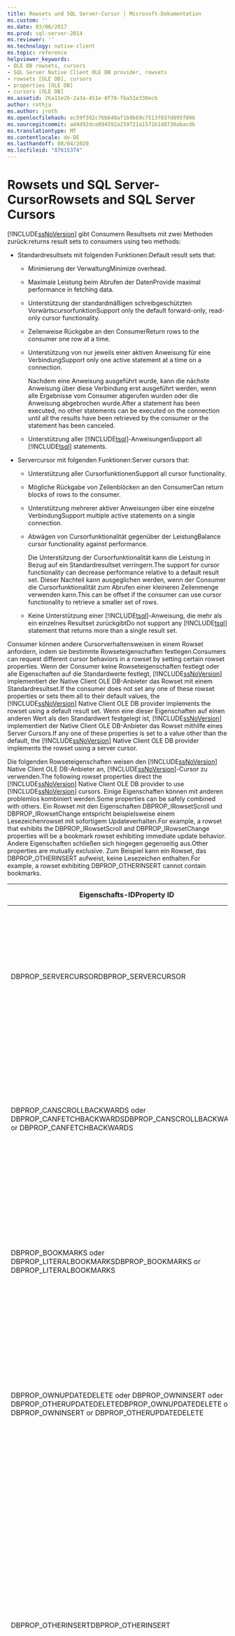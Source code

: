 ```yaml
---
title: Rowsets und SQL Server-Cursor | Microsoft-Dokumentation
ms.custom: ''
ms.date: 03/06/2017
ms.prod: sql-server-2014
ms.reviewer: ''
ms.technology: native-client
ms.topic: reference
helpviewer_keywords:
- OLE DB rowsets, cursors
- SQL Server Native Client OLE DB provider, rowsets
- rowsets [OLE DB], cursors
- properties [OLE DB]
- cursors [OLE DB]
ms.assetid: 26a11e26-2a3a-451e-8f78-fba51e330ecb
author: rothja
ms.author: jroth
ms.openlocfilehash: ec59f392c7bb648af1b9b69c7513f037d895f096
ms.sourcegitcommit: ad4d92dce894592a259721a1571b1d8736abacdb
ms.translationtype: MT
ms.contentlocale: de-DE
ms.lasthandoff: 08/04/2020
ms.locfileid: "87615374"
---
```

# <a name="rowsets-and-sql-server-cursors"></a><span data-ttu-id="14b1a-102">Rowsets und SQL Server-Cursor</span><span class="sxs-lookup"><span data-stu-id="14b1a-102">Rowsets and SQL Server Cursors</span></span>
  [!INCLUDE[ssNoVersion](../../includes/ssnoversion-md.md)] <span data-ttu-id="14b1a-103">gibt Consumern Resultsets mit zwei Methoden zurück:</span><span class="sxs-lookup"><span data-stu-id="14b1a-103">returns result sets to consumers using two methods:</span></span>  
  
-   <span data-ttu-id="14b1a-104">Standardresultsets mit folgenden Funktionen:</span><span class="sxs-lookup"><span data-stu-id="14b1a-104">Default result sets that:</span></span>  
  
    -   <span data-ttu-id="14b1a-105">Minimierung der Verwaltung</span><span class="sxs-lookup"><span data-stu-id="14b1a-105">Minimize overhead.</span></span>  
  
    -   <span data-ttu-id="14b1a-106">Maximale Leistung beim Abrufen der Daten</span><span class="sxs-lookup"><span data-stu-id="14b1a-106">Provide maximal performance in fetching data.</span></span>  
  
    -   <span data-ttu-id="14b1a-107">Unterstützung der standardmäßigen schreibgeschützten Vorwärtscursorfunktion</span><span class="sxs-lookup"><span data-stu-id="14b1a-107">Support only the default forward-only, read-only cursor functionality.</span></span>  
  
    -   <span data-ttu-id="14b1a-108">Zeilenweise Rückgabe an den Consumer</span><span class="sxs-lookup"><span data-stu-id="14b1a-108">Return rows to the consumer one row at a time.</span></span>  
  
    -   <span data-ttu-id="14b1a-109">Unterstützung von nur jeweils einer aktiven Anweisung für eine Verbindung</span><span class="sxs-lookup"><span data-stu-id="14b1a-109">Support only one active statement at a time on a connection.</span></span>  
  
         <span data-ttu-id="14b1a-110">Nachdem eine Anweisung ausgeführt wurde, kann die nächste Anweisung über diese Verbindung erst ausgeführt werden, wenn alle Ergebnisse vom Consumer abgerufen wurden oder die Anweisung abgebrochen wurde.</span><span class="sxs-lookup"><span data-stu-id="14b1a-110">After a statement has been executed, no other statements can be executed on the connection until all the results have been retrieved by the consumer or the statement has been canceled.</span></span>  
  
    -   <span data-ttu-id="14b1a-111">Unterstützung aller [!INCLUDE[tsql](../../includes/tsql-md.md)]-Anweisungen</span><span class="sxs-lookup"><span data-stu-id="14b1a-111">Support all [!INCLUDE[tsql](../../includes/tsql-md.md)] statements.</span></span>  
  
-   <span data-ttu-id="14b1a-112">Servercursor mit folgenden Funktionen:</span><span class="sxs-lookup"><span data-stu-id="14b1a-112">Server cursors that:</span></span>  
  
    -   <span data-ttu-id="14b1a-113">Unterstützung aller Cursorfunktionen</span><span class="sxs-lookup"><span data-stu-id="14b1a-113">Support all cursor functionality.</span></span>  
  
    -   <span data-ttu-id="14b1a-114">Mögliche Rückgabe von Zeilenblöcken an den Consumer</span><span class="sxs-lookup"><span data-stu-id="14b1a-114">Can return blocks of rows to the consumer.</span></span>  
  
    -   <span data-ttu-id="14b1a-115">Unterstützung mehrerer aktiver Anweisungen über eine einzelne Verbindung</span><span class="sxs-lookup"><span data-stu-id="14b1a-115">Support multiple active statements on a single connection.</span></span>  
  
    -   <span data-ttu-id="14b1a-116">Abwägen von Cursorfunktionalität gegenüber der Leistung</span><span class="sxs-lookup"><span data-stu-id="14b1a-116">Balance cursor functionality against performance.</span></span>  
  
         <span data-ttu-id="14b1a-117">Die Unterstützung der Cursorfunktionalität kann die Leistung in Bezug auf ein Standardresultset verringern.</span><span class="sxs-lookup"><span data-stu-id="14b1a-117">The support for cursor functionality can decrease performance relative to a default result set.</span></span> <span data-ttu-id="14b1a-118">Dieser Nachteil kann ausgeglichen werden, wenn der Consumer die Cursorfunktionalität zum Abrufen einer kleineren Zeilenmenge verwenden kann.</span><span class="sxs-lookup"><span data-stu-id="14b1a-118">This can be offset if the consumer can use cursor functionality to retrieve a smaller set of rows.</span></span>  
  
    -   <span data-ttu-id="14b1a-119">Keine Unterstützung einer [!INCLUDE[tsql](../../includes/tsql-md.md)]-Anweisung, die mehr als ein einzelnes Resultset zurückgibt</span><span class="sxs-lookup"><span data-stu-id="14b1a-119">Do not support any [!INCLUDE[tsql](../../includes/tsql-md.md)] statement that returns more than a single result set.</span></span>  
  
 <span data-ttu-id="14b1a-120">Consumer können andere Cursorverhaltensweisen in einem Rowset anfordern, indem sie bestimmte Rowseteigenschaften festlegen.</span><span class="sxs-lookup"><span data-stu-id="14b1a-120">Consumers can request different cursor behaviors in a rowset by setting certain rowset properties.</span></span> <span data-ttu-id="14b1a-121">Wenn der Consumer keine Rowseteigenschaften festlegt oder alle Eigenschaften auf die Standardwerte festlegt, [!INCLUDE[ssNoVersion](../../includes/ssnoversion-md.md)] implementiert der Native Client OLE DB-Anbieter das Rowset mit einem Standardresultset.</span><span class="sxs-lookup"><span data-stu-id="14b1a-121">If the consumer does not set any one of these rowset properties or sets them all to their default values, the [!INCLUDE[ssNoVersion](../../includes/ssnoversion-md.md)] Native Client OLE DB provider implements the rowset using a default result set.</span></span> <span data-ttu-id="14b1a-122">Wenn eine dieser Eigenschaften auf einen anderen Wert als den Standardwert festgelegt ist, [!INCLUDE[ssNoVersion](../../includes/ssnoversion-md.md)] implementiert der Native Client OLE DB-Anbieter das Rowset mithilfe eines Server Cursors.</span><span class="sxs-lookup"><span data-stu-id="14b1a-122">If any one of these properties is set to a value other than the default, the [!INCLUDE[ssNoVersion](../../includes/ssnoversion-md.md)] Native Client OLE DB provider implements the rowset using a server cursor.</span></span>  
  
 <span data-ttu-id="14b1a-123">Die folgenden Rowseteigenschaften weisen den [!INCLUDE[ssNoVersion](../../includes/ssnoversion-md.md)] Native Client OLE DB-Anbieter an, [!INCLUDE[ssNoVersion](../../includes/ssnoversion-md.md)]-Cursor zu verwenden.</span><span class="sxs-lookup"><span data-stu-id="14b1a-123">The following rowset properties direct the [!INCLUDE[ssNoVersion](../../includes/ssnoversion-md.md)] Native Client OLE DB provider to use [!INCLUDE[ssNoVersion](../../includes/ssnoversion-md.md)] cursors.</span></span> <span data-ttu-id="14b1a-124">Einige Eigenschaften können mit anderen problemlos kombiniert werden.</span><span class="sxs-lookup"><span data-stu-id="14b1a-124">Some properties can be safely combined with others.</span></span> <span data-ttu-id="14b1a-125">Ein Rowset mit den Eigenschaften DBPROP_IRowsetScroll und DBPROP_IRowsetChange entspricht beispielsweise einem Lesezeichenrowset mit sofortigem Updateverhalten.</span><span class="sxs-lookup"><span data-stu-id="14b1a-125">For example, a rowset that exhibits the DBPROP_IRowsetScroll and DBPROP_IRowsetChange properties will be a bookmark rowset exhibiting immediate update behavior.</span></span> <span data-ttu-id="14b1a-126">Andere Eigenschaften schließen sich hingegen gegenseitig aus.</span><span class="sxs-lookup"><span data-stu-id="14b1a-126">Other properties are mutually exclusive.</span></span> <span data-ttu-id="14b1a-127">Zum Beispiel kann ein Rowset, das DBPROP_OTHERINSERT aufweist, keine Lesezeichen enthalten.</span><span class="sxs-lookup"><span data-stu-id="14b1a-127">For example, a rowset exhibiting DBPROP_OTHERINSERT cannot contain bookmarks.</span></span>  
  
|<span data-ttu-id="14b1a-128">Eigenschafts-ID</span><span class="sxs-lookup"><span data-stu-id="14b1a-128">Property ID</span></span>|<span data-ttu-id="14b1a-129">Wert</span><span class="sxs-lookup"><span data-stu-id="14b1a-129">Value</span></span>|<span data-ttu-id="14b1a-130">Rowsetverhalten</span><span class="sxs-lookup"><span data-stu-id="14b1a-130">Rowset behavior</span></span>|  
|-----------------|-----------|---------------------|  
|<span data-ttu-id="14b1a-131">DBPROP_SERVERCURSOR</span><span class="sxs-lookup"><span data-stu-id="14b1a-131">DBPROP_SERVERCURSOR</span></span>|<span data-ttu-id="14b1a-132">VARIANT_TRUE</span><span class="sxs-lookup"><span data-stu-id="14b1a-132">VARIANT_TRUE</span></span>|<span data-ttu-id="14b1a-133">[!INCLUDE[ssNoVersion](../../includes/ssnoversion-md.md)]-Daten können nicht über das Rowset aktualisiert werden.</span><span class="sxs-lookup"><span data-stu-id="14b1a-133">Cannot update [!INCLUDE[ssNoVersion](../../includes/ssnoversion-md.md)] data through the rowset.</span></span> <span data-ttu-id="14b1a-134">Das Rowset ist sequenziell und unterstützt nur den Bildlauf vorwärts und das Abrufen.</span><span class="sxs-lookup"><span data-stu-id="14b1a-134">The rowset is sequential, supporting forward scrolling and fetching only.</span></span> <span data-ttu-id="14b1a-135">Die relative Zeilenpositionierung wird unterstützt.</span><span class="sxs-lookup"><span data-stu-id="14b1a-135">Relative row positioning is supported.</span></span> <span data-ttu-id="14b1a-136">Befehlstext kann eine ORDER BY-Klausel enthalten.</span><span class="sxs-lookup"><span data-stu-id="14b1a-136">Command text can contain an ORDER BY clause.</span></span>|  
|<span data-ttu-id="14b1a-137">DBPROP_CANSCROLLBACKWARDS oder DBPROP_CANFETCHBACKWARDS</span><span class="sxs-lookup"><span data-stu-id="14b1a-137">DBPROP_CANSCROLLBACKWARDS or DBPROP_CANFETCHBACKWARDS</span></span>|<span data-ttu-id="14b1a-138">VARIANT_TRUE</span><span class="sxs-lookup"><span data-stu-id="14b1a-138">VARIANT_TRUE</span></span>|<span data-ttu-id="14b1a-139">[!INCLUDE[ssNoVersion](../../includes/ssnoversion-md.md)]-Daten können nicht über das Rowset aktualisiert werden.</span><span class="sxs-lookup"><span data-stu-id="14b1a-139">Cannot update [!INCLUDE[ssNoVersion](../../includes/ssnoversion-md.md)] data through the rowset.</span></span> <span data-ttu-id="14b1a-140">Das Rowset unterstützt das Durchführen eines Bildlaufs und das Abrufen in beiden Richtungen.</span><span class="sxs-lookup"><span data-stu-id="14b1a-140">The rowset supports scrolling and fetching in either direction.</span></span> <span data-ttu-id="14b1a-141">Die relative Zeilenpositionierung wird unterstützt.</span><span class="sxs-lookup"><span data-stu-id="14b1a-141">Relative row positioning is supported.</span></span> <span data-ttu-id="14b1a-142">Befehlstext kann eine ORDER BY-Klausel enthalten.</span><span class="sxs-lookup"><span data-stu-id="14b1a-142">Command text can contain an ORDER BY clause.</span></span>|  
|<span data-ttu-id="14b1a-143">DBPROP_BOOKMARKS oder DBPROP_LITERALBOOKMARKS</span><span class="sxs-lookup"><span data-stu-id="14b1a-143">DBPROP_BOOKMARKS or DBPROP_LITERALBOOKMARKS</span></span>|<span data-ttu-id="14b1a-144">VARIANT_TRUE</span><span class="sxs-lookup"><span data-stu-id="14b1a-144">VARIANT_TRUE</span></span>|<span data-ttu-id="14b1a-145">[!INCLUDE[ssNoVersion](../../includes/ssnoversion-md.md)]-Daten können nicht über das Rowset aktualisiert werden.</span><span class="sxs-lookup"><span data-stu-id="14b1a-145">Cannot update [!INCLUDE[ssNoVersion](../../includes/ssnoversion-md.md)] data through the rowset.</span></span> <span data-ttu-id="14b1a-146">Das Rowset ist sequenziell und unterstützt nur den Bildlauf vorwärts und das Abrufen.</span><span class="sxs-lookup"><span data-stu-id="14b1a-146">The rowset is sequential, supporting forward scrolling and fetching only.</span></span> <span data-ttu-id="14b1a-147">Die relative Zeilenpositionierung wird unterstützt.</span><span class="sxs-lookup"><span data-stu-id="14b1a-147">Relative row positioning is supported.</span></span> <span data-ttu-id="14b1a-148">Befehlstext kann eine ORDER BY-Klausel enthalten.</span><span class="sxs-lookup"><span data-stu-id="14b1a-148">Command text can contain an ORDER BY clause.</span></span>|  
|<span data-ttu-id="14b1a-149">DBPROP_OWNUPDATEDELETE oder DBPROP_OWNINSERT oder DBPROP_OTHERUPDATEDELETE</span><span class="sxs-lookup"><span data-stu-id="14b1a-149">DBPROP_OWNUPDATEDELETE or DBPROP_OWNINSERT or DBPROP_OTHERUPDATEDELETE</span></span>|<span data-ttu-id="14b1a-150">VARIANT_TRUE</span><span class="sxs-lookup"><span data-stu-id="14b1a-150">VARIANT_TRUE</span></span>|<span data-ttu-id="14b1a-151">[!INCLUDE[ssNoVersion](../../includes/ssnoversion-md.md)]-Daten können nicht über das Rowset aktualisiert werden.</span><span class="sxs-lookup"><span data-stu-id="14b1a-151">Cannot update [!INCLUDE[ssNoVersion](../../includes/ssnoversion-md.md)] data through the rowset.</span></span> <span data-ttu-id="14b1a-152">Das Rowset unterstützt das Durchführen eines Bildlaufs und das Abrufen in beiden Richtungen.</span><span class="sxs-lookup"><span data-stu-id="14b1a-152">The rowset supports scrolling and fetching in either direction.</span></span> <span data-ttu-id="14b1a-153">Die relative Zeilenpositionierung wird unterstützt.</span><span class="sxs-lookup"><span data-stu-id="14b1a-153">Relative row positioning is supported.</span></span> <span data-ttu-id="14b1a-154">Befehlstext kann eine ORDER BY-Klausel enthalten.</span><span class="sxs-lookup"><span data-stu-id="14b1a-154">Command text can contain an ORDER BY clause.</span></span>|  
|<span data-ttu-id="14b1a-155">DBPROP_OTHERINSERT</span><span class="sxs-lookup"><span data-stu-id="14b1a-155">DBPROP_OTHERINSERT</span></span>|<span data-ttu-id="14b1a-156">VARIANT_TRUE</span><span class="sxs-lookup"><span data-stu-id="14b1a-156">VARIANT_TRUE</span></span>|<span data-ttu-id="14b1a-157">[!INCLUDE[ssNoVersion](../../includes/ssnoversion-md.md)]-Daten können nicht über das Rowset aktualisiert werden.</span><span class="sxs-lookup"><span data-stu-id="14b1a-157">Cannot update [!INCLUDE[ssNoVersion](../../includes/ssnoversion-md.md)] data through the rowset.</span></span> <span data-ttu-id="14b1a-158">Das Rowset unterstützt das Durchführen eines Bildlaufs und das Abrufen in beiden Richtungen.</span><span class="sxs-lookup"><span data-stu-id="14b1a-158">The rowset supports scrolling and fetching in either direction.</span></span> <span data-ttu-id="14b1a-159">Die relative Zeilenpositionierung wird unterstützt.</span><span class="sxs-lookup"><span data-stu-id="14b1a-159">Relative row positioning is supported.</span></span> <span data-ttu-id="14b1a-160">Befehlstext kann eine ORDER BY-Klausel enthalten, wenn ein Index für die Spalten vorhanden ist, auf die verwiesen wird.</span><span class="sxs-lookup"><span data-stu-id="14b1a-160">Command text can include an ORDER BY clause if an index exists on the referenced columns.</span></span><br /><br /> <span data-ttu-id="14b1a-161">DBPROP_OTHERINSERT kann nicht VARIANT_TRUE sein, wenn das Rowset Lesezeichen enthält.</span><span class="sxs-lookup"><span data-stu-id="14b1a-161">DBPROP_OTHERINSERT cannot be VARIANT_TRUE if the rowset contains bookmarks.</span></span> <span data-ttu-id="14b1a-162">Wenn Sie versuchen, ein Rowset mit dieser Visibility-Eigenschaft und Lesezeichen zu erstellen, wird ein Fehler ausgegeben.</span><span class="sxs-lookup"><span data-stu-id="14b1a-162">Trying to create a rowset with this visibility property and bookmarks causes an error.</span></span>|  
|<span data-ttu-id="14b1a-163">DBPROP_IRowsetLocate oder DBPROP_IRowsetScroll</span><span class="sxs-lookup"><span data-stu-id="14b1a-163">DBPROP_IRowsetLocate or DBPROP_IRowsetScroll</span></span>|<span data-ttu-id="14b1a-164">VARIANT_TRUE</span><span class="sxs-lookup"><span data-stu-id="14b1a-164">VARIANT_TRUE</span></span>|<span data-ttu-id="14b1a-165">[!INCLUDE[ssNoVersion](../../includes/ssnoversion-md.md)]-Daten können nicht über das Rowset aktualisiert werden.</span><span class="sxs-lookup"><span data-stu-id="14b1a-165">Cannot update [!INCLUDE[ssNoVersion](../../includes/ssnoversion-md.md)] data through the rowset.</span></span> <span data-ttu-id="14b1a-166">Das Rowset unterstützt das Durchführen eines Bildlaufs und das Abrufen in beiden Richtungen.</span><span class="sxs-lookup"><span data-stu-id="14b1a-166">The rowset supports scrolling and fetching in either direction.</span></span> <span data-ttu-id="14b1a-167">Lesezeichen und die absolute Positionierung durch die **IRowsetLocate**-Schnittstelle werden im Rowset unterstützt.</span><span class="sxs-lookup"><span data-stu-id="14b1a-167">Bookmarks and absolute positioning through the **IRowsetLocate** interface are supported in the rowset.</span></span> <span data-ttu-id="14b1a-168">Befehlstext kann eine ORDER BY-Klausel enthalten.</span><span class="sxs-lookup"><span data-stu-id="14b1a-168">Command text can contain an ORDER BY clause.</span></span><br /><br /> <span data-ttu-id="14b1a-169">DBPROP_IRowsetLocate und DBPROP_IRowsetScroll erfordern Lesezeichen im Rowset.</span><span class="sxs-lookup"><span data-stu-id="14b1a-169">DBPROP_IRowsetLocate and DBPROP_IRowsetScroll require bookmarks in the rowset.</span></span> <span data-ttu-id="14b1a-170">Wenn Sie versuchen, ein Rowset mit Lesezeichen und der DBPROP_OTHERINSERT-Eigenschaft zu erstellen, die auf VARIANT_TRUE festgelegt ist, tritt ein Fehler auf.</span><span class="sxs-lookup"><span data-stu-id="14b1a-170">Trying to create a rowset with bookmarks and DBPROP_OTHERINSERT set to VARIANT_TRUE causes an error.</span></span>|  
|<span data-ttu-id="14b1a-171">DBPROP_IRowsetChange oder DBPROP_IRowsetUpdate</span><span class="sxs-lookup"><span data-stu-id="14b1a-171">DBPROP_IRowsetChange or DBPROP_IRowsetUpdate</span></span>|<span data-ttu-id="14b1a-172">VARIANT_TRUE</span><span class="sxs-lookup"><span data-stu-id="14b1a-172">VARIANT_TRUE</span></span>|<span data-ttu-id="14b1a-173">[!INCLUDE[ssNoVersion](../../includes/ssnoversion-md.md)]-Daten können über das Rowset aktualisiert werden.</span><span class="sxs-lookup"><span data-stu-id="14b1a-173">Can update [!INCLUDE[ssNoVersion](../../includes/ssnoversion-md.md)] data through the rowset.</span></span> <span data-ttu-id="14b1a-174">Das Rowset ist sequenziell und unterstützt nur den Bildlauf vorwärts und das Abrufen.</span><span class="sxs-lookup"><span data-stu-id="14b1a-174">The rowset is sequential, supporting forward scrolling and fetching only.</span></span> <span data-ttu-id="14b1a-175">Die relative Zeilenpositionierung wird unterstützt.</span><span class="sxs-lookup"><span data-stu-id="14b1a-175">Relative row positioning is supported.</span></span> <span data-ttu-id="14b1a-176">Alle Befehle, die für aktualisierbare Cursor verfügbar sind, können diese Schnittstellen unterstützen.</span><span class="sxs-lookup"><span data-stu-id="14b1a-176">All the commands that support updatable cursors can support these interfaces.</span></span>|  
|<span data-ttu-id="14b1a-177">DBPROP_IRowsetLocate oder DBPROP_IRowsetScroll und DBPROP_IRowsetChange oder DBPROP_IRowsetUpdate</span><span class="sxs-lookup"><span data-stu-id="14b1a-177">DBPROP_IRowsetLocate or DBPROP_IRowsetScroll and  DBPROP_IRowsetChange or DBPROP_IRowsetUpdate</span></span>|<span data-ttu-id="14b1a-178">VARIANT_TRUE</span><span class="sxs-lookup"><span data-stu-id="14b1a-178">VARIANT_TRUE</span></span>|<span data-ttu-id="14b1a-179">[!INCLUDE[ssNoVersion](../../includes/ssnoversion-md.md)]-Daten können über das Rowset aktualisiert werden.</span><span class="sxs-lookup"><span data-stu-id="14b1a-179">Can update [!INCLUDE[ssNoVersion](../../includes/ssnoversion-md.md)] data through the rowset.</span></span> <span data-ttu-id="14b1a-180">Das Rowset unterstützt das Durchführen eines Bildlaufs und das Abrufen in beiden Richtungen.</span><span class="sxs-lookup"><span data-stu-id="14b1a-180">The rowset supports scrolling and fetching in either direction.</span></span> <span data-ttu-id="14b1a-181">Lesezeichen und die absolute Positionierung durch **IRowsetLocate** werden im Rowset unterstützt.</span><span class="sxs-lookup"><span data-stu-id="14b1a-181">Bookmarks and absolute positioning through **IRowsetLocate** are supported in the rowset.</span></span> <span data-ttu-id="14b1a-182">Befehlstext kann eine ORDER BY-Klausel enthalten.</span><span class="sxs-lookup"><span data-stu-id="14b1a-182">Command text can contain an ORDER BY clause.</span></span>|  
|<span data-ttu-id="14b1a-183">DBPROP_IMMOBILEROWS</span><span class="sxs-lookup"><span data-stu-id="14b1a-183">DBPROP_IMMOBILEROWS</span></span>|<span data-ttu-id="14b1a-184">VARIANT_FALSE</span><span class="sxs-lookup"><span data-stu-id="14b1a-184">VARIANT_FALSE</span></span>|<span data-ttu-id="14b1a-185">[!INCLUDE[ssNoVersion](../../includes/ssnoversion-md.md)]-Daten können nicht über das Rowset aktualisiert werden.</span><span class="sxs-lookup"><span data-stu-id="14b1a-185">Cannot update [!INCLUDE[ssNoVersion](../../includes/ssnoversion-md.md)] data through the rowset.</span></span> <span data-ttu-id="14b1a-186">Das Rowset unterstützt nur den Bildlauf vorwärts.</span><span class="sxs-lookup"><span data-stu-id="14b1a-186">The rowset supports forward scrolling only.</span></span> <span data-ttu-id="14b1a-187">Die relative Zeilenpositionierung wird unterstützt.</span><span class="sxs-lookup"><span data-stu-id="14b1a-187">Relative row positioning is supported.</span></span> <span data-ttu-id="14b1a-188">Befehlstext kann eine ORDER BY-Klausel enthalten, wenn ein Index für die Spalten vorhanden ist, auf die verwiesen wird.</span><span class="sxs-lookup"><span data-stu-id="14b1a-188">Command text can include an ORDER BY clause if an index exists on the referenced columns.</span></span><br /><br /> <span data-ttu-id="14b1a-189">DBPROP_IMMOBILEROWS ist nur in Rowsets verfügbar, die [!INCLUDE[ssNoVersion](../../includes/ssnoversion-md.md)]-Zeilen anzeigen können, die von Befehlen in anderen Sitzungen oder von anderen Benutzern eingefügt wurden.</span><span class="sxs-lookup"><span data-stu-id="14b1a-189">DBPROP_IMMOBILEROWS is only available in rowsets that can show [!INCLUDE[ssNoVersion](../../includes/ssnoversion-md.md)] rows inserted by commands on other sessions or by other users.</span></span> <span data-ttu-id="14b1a-190">Wenn Sie versuchen, ein Rowset mit einer auf VARIANT_FALSE festgelegten Eigenschaft für ein Rowset zu öffnen, für das DBPROP_OTHERINSERT nicht VARIANT_TRUE sein kann, tritt ein Fehler auf.</span><span class="sxs-lookup"><span data-stu-id="14b1a-190">Trying to open a rowset with the property set to VARIANT_FALSE on any rowset for which DBPROP_OTHERINSERT cannot be VARIANT_TRUE causes an error.</span></span>|  
|<span data-ttu-id="14b1a-191">DBPROP_REMOVEDELETED</span><span class="sxs-lookup"><span data-stu-id="14b1a-191">DBPROP_REMOVEDELETED</span></span>|<span data-ttu-id="14b1a-192">VARIANT_TRUE</span><span class="sxs-lookup"><span data-stu-id="14b1a-192">VARIANT_TRUE</span></span>|<span data-ttu-id="14b1a-193">[!INCLUDE[ssNoVersion](../../includes/ssnoversion-md.md)]-Daten können nicht über das Rowset aktualisiert werden.</span><span class="sxs-lookup"><span data-stu-id="14b1a-193">Cannot update [!INCLUDE[ssNoVersion](../../includes/ssnoversion-md.md)] data through the rowset.</span></span> <span data-ttu-id="14b1a-194">Das Rowset unterstützt nur den Bildlauf vorwärts.</span><span class="sxs-lookup"><span data-stu-id="14b1a-194">The rowset supports forward scrolling only.</span></span> <span data-ttu-id="14b1a-195">Die relative Zeilenpositionierung wird unterstützt.</span><span class="sxs-lookup"><span data-stu-id="14b1a-195">Relative row positioning is supported.</span></span> <span data-ttu-id="14b1a-196">Befehlstext kann eine ORDER BY-Klausel enthalten, sofern keine Beschränkung durch eine andere Eigenschaft vorliegt.</span><span class="sxs-lookup"><span data-stu-id="14b1a-196">Command text can contain an ORDER BY clause unless constrained by another property.</span></span>|  
  
 <span data-ttu-id="14b1a-197">Ein [!INCLUDE[ssNoVersion](../../includes/ssnoversion-md.md)] von einem Server Cursor unterstütztes Native Client OLE DB-anbieterowset kann [!INCLUDE[ssNoVersion](../../includes/ssnoversion-md.md)] mithilfe der **IOpenRowset:: OPENROWSET** -Methode problemlos für eine Basistabelle oder Sicht erstellt werden.</span><span class="sxs-lookup"><span data-stu-id="14b1a-197">A [!INCLUDE[ssNoVersion](../../includes/ssnoversion-md.md)] Native Client OLE DB provider rowset supported by a server cursor can be easily created on a [!INCLUDE[ssNoVersion](../../includes/ssnoversion-md.md)] base table or view by using the **IOpenRowset::OpenRowset** method.</span></span> <span data-ttu-id="14b1a-198">Geben Sie die Tabelle oder die Sicht mit Namen an, indem die erforderlichen Eigenschaftensätze für das Rowset im *rgPropertySets*-Parameter übergeben werden.</span><span class="sxs-lookup"><span data-stu-id="14b1a-198">Specify the table or view by name, passing the required rowset property sets in the *rgPropertySets* parameter.</span></span>  
  
 <span data-ttu-id="14b1a-199">Befehlstext, der ein Rowset erstellt, ist eingeschränkt, wenn der Consumer erfordert, dass das Rowset von einem Servercursor unterstützt wird.</span><span class="sxs-lookup"><span data-stu-id="14b1a-199">Command text that creates a rowset is restricted when the consumer requires that the rowset be supported by a server cursor.</span></span> <span data-ttu-id="14b1a-200">Der Befehlstext ist insbesondere entweder auf eine einzelne SELECT-Anweisung, die ein einzelnes Rowsetergebnis zurückgibt, oder auf eine gespeicherte Prozedur beschränkt, die eine einzelne SELECT-Anweisung implementiert, mit der ein einzelnes Rowsetergebnis zurückgegeben wird.</span><span class="sxs-lookup"><span data-stu-id="14b1a-200">Specifically, the command text is restricted to either a single SELECT statement that returns a single rowset result or a stored procedure that implements a single SELECT statement returning a single rowset result.</span></span>  
  
 <span data-ttu-id="14b1a-201">Diese beiden Tabellen zeigen die Zuordnungen verschiedener OLE DB-Eigenschaften sowie die Cursormodelle an.</span><span class="sxs-lookup"><span data-stu-id="14b1a-201">These two tables show the mappings of various OLE DB properties and the cursor models.</span></span> <span data-ttu-id="14b1a-202">Sie geben außerdem Aufschluss darüber, welche Rowseteigenschaften festgelegt werden sollen, um einen bestimmten Cursormodelltyp zu verwenden.</span><span class="sxs-lookup"><span data-stu-id="14b1a-202">They also show which rowset properties should be set to use a certain type of cursor model.</span></span>  
  
 <span data-ttu-id="14b1a-203">Jede Zelle in der Tabelle enthält einen Wert der Rowseteigenschaft für das bestimmte Cursormodell.</span><span class="sxs-lookup"><span data-stu-id="14b1a-203">Each cell in the table contains a value of the rowset property for the specific cursor model.</span></span> <span data-ttu-id="14b1a-204">Der Datentyp aller bereits in diesem Thema aufgeführten Rowseteigenschaft lautet VT_BOOL und der Standardwert ist VARIANT_FALSE.</span><span class="sxs-lookup"><span data-stu-id="14b1a-204">The data type of all the rowset properties listed earlier in this topic is VT_BOOL and the default value is VARIANT_FALSE.</span></span> <span data-ttu-id="14b1a-205">In der Tabelle werden die folgenden Symbole verwendet.</span><span class="sxs-lookup"><span data-stu-id="14b1a-205">The following symbols are used in the table.</span></span>  
  
 <span data-ttu-id="14b1a-206">F = Standardwert (VARIANT_FALSE)</span><span class="sxs-lookup"><span data-stu-id="14b1a-206">F = default value (VARIANT_FALSE)</span></span>  
  
 <span data-ttu-id="14b1a-207">T = VARIANT_TRUE</span><span class="sxs-lookup"><span data-stu-id="14b1a-207">T = VARIANT_TRUE</span></span>  
  
 <span data-ttu-id="14b1a-208">\- = VARIANT_TRUE oder VARIANT_FALSE</span><span class="sxs-lookup"><span data-stu-id="14b1a-208">\- = VARIANT_TRUE or VARIANT_FALSE</span></span>  
  
 <span data-ttu-id="14b1a-209">Um ein bestimmtes Cursormodell zu verwenden, suchen Sie die dem Cursormodell entsprechende Spalte, und suchen Sie alle Rowseteigenschaften mit dem Wert "T" in der Spalte.</span><span class="sxs-lookup"><span data-stu-id="14b1a-209">To use a certain type of cursor model, locate the column corresponding to the cursor model and find all the rowset properties with value 'T' in the column.</span></span> <span data-ttu-id="14b1a-210">Legen Sie diese Rowseteigenschaften auf VARIANT_TRUE fest, um das gewünschte Cursormodell zu verwenden.</span><span class="sxs-lookup"><span data-stu-id="14b1a-210">Set these rowset properties to VARIANT_TRUE to use the specific cursor model.</span></span> <span data-ttu-id="14b1a-211">Die Rowseteigenschaften mit dem Wert "-" können entweder auf VARIANT_TRUE oder VARIANT_FALSE festgelegt werden.</span><span class="sxs-lookup"><span data-stu-id="14b1a-211">The rowset properties with '-' as a value can be set to either VARIANT_TRUE or VARIANT_FALSE.</span></span>  
  
|<span data-ttu-id="14b1a-212">Rowseteigenschaften/Cursormodelle</span><span class="sxs-lookup"><span data-stu-id="14b1a-212">Rowset properties/cursor models</span></span>|<span data-ttu-id="14b1a-213">Standard</span><span class="sxs-lookup"><span data-stu-id="14b1a-213">Default</span></span><br /><br /> <span data-ttu-id="14b1a-214">result</span><span class="sxs-lookup"><span data-stu-id="14b1a-214">result</span></span><br /><br /> <span data-ttu-id="14b1a-215">set</span><span class="sxs-lookup"><span data-stu-id="14b1a-215">set</span></span><br /><br /> <span data-ttu-id="14b1a-216">(RO)</span><span class="sxs-lookup"><span data-stu-id="14b1a-216">(RO)</span></span>|<span data-ttu-id="14b1a-217">Schnell</span><span class="sxs-lookup"><span data-stu-id="14b1a-217">Fast</span></span><br /><br /> <span data-ttu-id="14b1a-218">forward-</span><span class="sxs-lookup"><span data-stu-id="14b1a-218">forward-</span></span><br /><br /> <span data-ttu-id="14b1a-219">Machine Learning</span><span class="sxs-lookup"><span data-stu-id="14b1a-219">only</span></span><br /><br /> <span data-ttu-id="14b1a-220">(RO)</span><span class="sxs-lookup"><span data-stu-id="14b1a-220">(RO)</span></span>|<span data-ttu-id="14b1a-221">statischen</span><span class="sxs-lookup"><span data-stu-id="14b1a-221">Static</span></span><br /><br /> <span data-ttu-id="14b1a-222">(RO)</span><span class="sxs-lookup"><span data-stu-id="14b1a-222">(RO)</span></span>|<span data-ttu-id="14b1a-223">Keyset</span><span class="sxs-lookup"><span data-stu-id="14b1a-223">Keyset</span></span><br /><br /> <span data-ttu-id="14b1a-224">driven</span><span class="sxs-lookup"><span data-stu-id="14b1a-224">driven</span></span><br /><br /> <span data-ttu-id="14b1a-225">(RO)</span><span class="sxs-lookup"><span data-stu-id="14b1a-225">(RO)</span></span>|  
|--------------------------------------|-------------------------------------------|--------------------------------------------|-----------------------|----------------------------------|  
|<span data-ttu-id="14b1a-226">DBPROP_SERVERCURSOR</span><span class="sxs-lookup"><span data-stu-id="14b1a-226">DBPROP_SERVERCURSOR</span></span>|<span data-ttu-id="14b1a-227">F</span><span class="sxs-lookup"><span data-stu-id="14b1a-227">F</span></span>|<span data-ttu-id="14b1a-228">T</span><span class="sxs-lookup"><span data-stu-id="14b1a-228">T</span></span>|<span data-ttu-id="14b1a-229">T</span><span class="sxs-lookup"><span data-stu-id="14b1a-229">T</span></span>|<span data-ttu-id="14b1a-230">T</span><span class="sxs-lookup"><span data-stu-id="14b1a-230">T</span></span>|  
|<span data-ttu-id="14b1a-231">DBPROP_DEFERRED</span><span class="sxs-lookup"><span data-stu-id="14b1a-231">DBPROP_DEFERRED</span></span>|<span data-ttu-id="14b1a-232">F</span><span class="sxs-lookup"><span data-stu-id="14b1a-232">F</span></span>|<span data-ttu-id="14b1a-233">F</span><span class="sxs-lookup"><span data-stu-id="14b1a-233">F</span></span>|-|-|  
|<span data-ttu-id="14b1a-234">DBPROP_IrowsetChange</span><span class="sxs-lookup"><span data-stu-id="14b1a-234">DBPROP_IrowsetChange</span></span>|<span data-ttu-id="14b1a-235">F</span><span class="sxs-lookup"><span data-stu-id="14b1a-235">F</span></span>|<span data-ttu-id="14b1a-236">F</span><span class="sxs-lookup"><span data-stu-id="14b1a-236">F</span></span>|<span data-ttu-id="14b1a-237">F</span><span class="sxs-lookup"><span data-stu-id="14b1a-237">F</span></span>|<span data-ttu-id="14b1a-238">F</span><span class="sxs-lookup"><span data-stu-id="14b1a-238">F</span></span>|  
|<span data-ttu-id="14b1a-239">DBPROP_IrowsetLocate</span><span class="sxs-lookup"><span data-stu-id="14b1a-239">DBPROP_IrowsetLocate</span></span>|<span data-ttu-id="14b1a-240">F</span><span class="sxs-lookup"><span data-stu-id="14b1a-240">F</span></span>|<span data-ttu-id="14b1a-241">F</span><span class="sxs-lookup"><span data-stu-id="14b1a-241">F</span></span>|-|-|  
|<span data-ttu-id="14b1a-242">DBPROP_IrowsetScroll</span><span class="sxs-lookup"><span data-stu-id="14b1a-242">DBPROP_IrowsetScroll</span></span>|<span data-ttu-id="14b1a-243">F</span><span class="sxs-lookup"><span data-stu-id="14b1a-243">F</span></span>|<span data-ttu-id="14b1a-244">F</span><span class="sxs-lookup"><span data-stu-id="14b1a-244">F</span></span>|-|-|  
|<span data-ttu-id="14b1a-245">DBPROP_IrowsetUpdate</span><span class="sxs-lookup"><span data-stu-id="14b1a-245">DBPROP_IrowsetUpdate</span></span>|<span data-ttu-id="14b1a-246">F</span><span class="sxs-lookup"><span data-stu-id="14b1a-246">F</span></span>|<span data-ttu-id="14b1a-247">F</span><span class="sxs-lookup"><span data-stu-id="14b1a-247">F</span></span>|<span data-ttu-id="14b1a-248">F</span><span class="sxs-lookup"><span data-stu-id="14b1a-248">F</span></span>|<span data-ttu-id="14b1a-249">F</span><span class="sxs-lookup"><span data-stu-id="14b1a-249">F</span></span>|  
|<span data-ttu-id="14b1a-250">DBPROP_BOOKMARKS</span><span class="sxs-lookup"><span data-stu-id="14b1a-250">DBPROP_BOOKMARKS</span></span>|<span data-ttu-id="14b1a-251">F</span><span class="sxs-lookup"><span data-stu-id="14b1a-251">F</span></span>|<span data-ttu-id="14b1a-252">F</span><span class="sxs-lookup"><span data-stu-id="14b1a-252">F</span></span>|-|-|  
|<span data-ttu-id="14b1a-253">DBPROP_CANFETCHBACKWARDS</span><span class="sxs-lookup"><span data-stu-id="14b1a-253">DBPROP_CANFETCHBACKWARDS</span></span>|<span data-ttu-id="14b1a-254">F</span><span class="sxs-lookup"><span data-stu-id="14b1a-254">F</span></span>|<span data-ttu-id="14b1a-255">F</span><span class="sxs-lookup"><span data-stu-id="14b1a-255">F</span></span>|-|-|  
|<span data-ttu-id="14b1a-256">DBPROP_CANSRCOLLBACKWARDS</span><span class="sxs-lookup"><span data-stu-id="14b1a-256">DBPROP_CANSRCOLLBACKWARDS</span></span>|<span data-ttu-id="14b1a-257">F</span><span class="sxs-lookup"><span data-stu-id="14b1a-257">F</span></span>|<span data-ttu-id="14b1a-258">F</span><span class="sxs-lookup"><span data-stu-id="14b1a-258">F</span></span>|-|-|  
|<span data-ttu-id="14b1a-259">DBPROP_CANHOLDROWS</span><span class="sxs-lookup"><span data-stu-id="14b1a-259">DBPROP_CANHOLDROWS</span></span>|<span data-ttu-id="14b1a-260">F</span><span class="sxs-lookup"><span data-stu-id="14b1a-260">F</span></span>|<span data-ttu-id="14b1a-261">F</span><span class="sxs-lookup"><span data-stu-id="14b1a-261">F</span></span>|-|-|  
|<span data-ttu-id="14b1a-262">DBPROP_LITERALBOOKMARKS</span><span class="sxs-lookup"><span data-stu-id="14b1a-262">DBPROP_LITERALBOOKMARKS</span></span>|<span data-ttu-id="14b1a-263">F</span><span class="sxs-lookup"><span data-stu-id="14b1a-263">F</span></span>|<span data-ttu-id="14b1a-264">F</span><span class="sxs-lookup"><span data-stu-id="14b1a-264">F</span></span>|-|-|  
|<span data-ttu-id="14b1a-265">DBPROP_OTHERINSERT</span><span class="sxs-lookup"><span data-stu-id="14b1a-265">DBPROP_OTHERINSERT</span></span>|<span data-ttu-id="14b1a-266">F</span><span class="sxs-lookup"><span data-stu-id="14b1a-266">F</span></span>|<span data-ttu-id="14b1a-267">T</span><span class="sxs-lookup"><span data-stu-id="14b1a-267">T</span></span>|<span data-ttu-id="14b1a-268">F</span><span class="sxs-lookup"><span data-stu-id="14b1a-268">F</span></span>|<span data-ttu-id="14b1a-269">F</span><span class="sxs-lookup"><span data-stu-id="14b1a-269">F</span></span>|  
|<span data-ttu-id="14b1a-270">DBPROP_OTHERUPDATEDELETE</span><span class="sxs-lookup"><span data-stu-id="14b1a-270">DBPROP_OTHERUPDATEDELETE</span></span>|<span data-ttu-id="14b1a-271">F</span><span class="sxs-lookup"><span data-stu-id="14b1a-271">F</span></span>|<span data-ttu-id="14b1a-272">T</span><span class="sxs-lookup"><span data-stu-id="14b1a-272">T</span></span>|<span data-ttu-id="14b1a-273">F</span><span class="sxs-lookup"><span data-stu-id="14b1a-273">F</span></span>|<span data-ttu-id="14b1a-274">T</span><span class="sxs-lookup"><span data-stu-id="14b1a-274">T</span></span>|  
|<span data-ttu-id="14b1a-275">DBPROP_OWNINSERT</span><span class="sxs-lookup"><span data-stu-id="14b1a-275">DBPROP_OWNINSERT</span></span>|<span data-ttu-id="14b1a-276">F</span><span class="sxs-lookup"><span data-stu-id="14b1a-276">F</span></span>|<span data-ttu-id="14b1a-277">T</span><span class="sxs-lookup"><span data-stu-id="14b1a-277">T</span></span>|<span data-ttu-id="14b1a-278">F</span><span class="sxs-lookup"><span data-stu-id="14b1a-278">F</span></span>|<span data-ttu-id="14b1a-279">T</span><span class="sxs-lookup"><span data-stu-id="14b1a-279">T</span></span>|  
|<span data-ttu-id="14b1a-280">DBPROP_OWNUPDATEDELETE</span><span class="sxs-lookup"><span data-stu-id="14b1a-280">DBPROP_OWNUPDATEDELETE</span></span>|<span data-ttu-id="14b1a-281">F</span><span class="sxs-lookup"><span data-stu-id="14b1a-281">F</span></span>|<span data-ttu-id="14b1a-282">T</span><span class="sxs-lookup"><span data-stu-id="14b1a-282">T</span></span>|<span data-ttu-id="14b1a-283">F</span><span class="sxs-lookup"><span data-stu-id="14b1a-283">F</span></span>|<span data-ttu-id="14b1a-284">T</span><span class="sxs-lookup"><span data-stu-id="14b1a-284">T</span></span>|  
|<span data-ttu-id="14b1a-285">DBPROP_QUICKSTART</span><span class="sxs-lookup"><span data-stu-id="14b1a-285">DBPROP_QUICKSTART</span></span>|<span data-ttu-id="14b1a-286">F</span><span class="sxs-lookup"><span data-stu-id="14b1a-286">F</span></span>|<span data-ttu-id="14b1a-287">F</span><span class="sxs-lookup"><span data-stu-id="14b1a-287">F</span></span>|-|-|  
|<span data-ttu-id="14b1a-288">DBPROP_REMOVEDELETED</span><span class="sxs-lookup"><span data-stu-id="14b1a-288">DBPROP_REMOVEDELETED</span></span>|<span data-ttu-id="14b1a-289">F</span><span class="sxs-lookup"><span data-stu-id="14b1a-289">F</span></span>|<span data-ttu-id="14b1a-290">F</span><span class="sxs-lookup"><span data-stu-id="14b1a-290">F</span></span>|<span data-ttu-id="14b1a-291">F</span><span class="sxs-lookup"><span data-stu-id="14b1a-291">F</span></span>|-|  
|<span data-ttu-id="14b1a-292">DBPROP_IrowsetResynch</span><span class="sxs-lookup"><span data-stu-id="14b1a-292">DBPROP_IrowsetResynch</span></span>|<span data-ttu-id="14b1a-293">F</span><span class="sxs-lookup"><span data-stu-id="14b1a-293">F</span></span>|<span data-ttu-id="14b1a-294">F</span><span class="sxs-lookup"><span data-stu-id="14b1a-294">F</span></span>|<span data-ttu-id="14b1a-295">F</span><span class="sxs-lookup"><span data-stu-id="14b1a-295">F</span></span>|-|  
|<span data-ttu-id="14b1a-296">DBPROP_CHANGEINSERTEDROWS</span><span class="sxs-lookup"><span data-stu-id="14b1a-296">DBPROP_CHANGEINSERTEDROWS</span></span>|<span data-ttu-id="14b1a-297">F</span><span class="sxs-lookup"><span data-stu-id="14b1a-297">F</span></span>|<span data-ttu-id="14b1a-298">F</span><span class="sxs-lookup"><span data-stu-id="14b1a-298">F</span></span>|<span data-ttu-id="14b1a-299">F</span><span class="sxs-lookup"><span data-stu-id="14b1a-299">F</span></span>|<span data-ttu-id="14b1a-300">F</span><span class="sxs-lookup"><span data-stu-id="14b1a-300">F</span></span>|  
|<span data-ttu-id="14b1a-301">DBPROP_SERVERDATAONINSERT</span><span class="sxs-lookup"><span data-stu-id="14b1a-301">DBPROP_SERVERDATAONINSERT</span></span>|<span data-ttu-id="14b1a-302">F</span><span class="sxs-lookup"><span data-stu-id="14b1a-302">F</span></span>|<span data-ttu-id="14b1a-303">F</span><span class="sxs-lookup"><span data-stu-id="14b1a-303">F</span></span>|<span data-ttu-id="14b1a-304">F</span><span class="sxs-lookup"><span data-stu-id="14b1a-304">F</span></span>|-|  
|<span data-ttu-id="14b1a-305">DBPROP_UNIQUEROWS</span><span class="sxs-lookup"><span data-stu-id="14b1a-305">DBPROP_UNIQUEROWS</span></span>|-|<span data-ttu-id="14b1a-306">F</span><span class="sxs-lookup"><span data-stu-id="14b1a-306">F</span></span>|<span data-ttu-id="14b1a-307">F</span><span class="sxs-lookup"><span data-stu-id="14b1a-307">F</span></span>|<span data-ttu-id="14b1a-308">F</span><span class="sxs-lookup"><span data-stu-id="14b1a-308">F</span></span>|  
|<span data-ttu-id="14b1a-309">DBPROP_IMMOBILEROWS</span><span class="sxs-lookup"><span data-stu-id="14b1a-309">DBPROP_IMMOBILEROWS</span></span>|-|-|-|<span data-ttu-id="14b1a-310">T</span><span class="sxs-lookup"><span data-stu-id="14b1a-310">T</span></span>|  
  
|<span data-ttu-id="14b1a-311">Rowseteigenschaften/Cursormodelle</span><span class="sxs-lookup"><span data-stu-id="14b1a-311">Rowset properties/Cursor models</span></span>|<span data-ttu-id="14b1a-312">Dynamic (RO)</span><span class="sxs-lookup"><span data-stu-id="14b1a-312">Dynamic (RO)</span></span>|<span data-ttu-id="14b1a-313">Keyset (R/W)</span><span class="sxs-lookup"><span data-stu-id="14b1a-313">Keyset (R/W)</span></span>|<span data-ttu-id="14b1a-314">Dynamic (R/W)</span><span class="sxs-lookup"><span data-stu-id="14b1a-314">Dynamic (R/W)</span></span>|  
|--------------------------------------|--------------------|---------------------|----------------------|  
|<span data-ttu-id="14b1a-315">DBPROP_SERVERCURSOR</span><span class="sxs-lookup"><span data-stu-id="14b1a-315">DBPROP_SERVERCURSOR</span></span>|<span data-ttu-id="14b1a-316">T</span><span class="sxs-lookup"><span data-stu-id="14b1a-316">T</span></span>|<span data-ttu-id="14b1a-317">T</span><span class="sxs-lookup"><span data-stu-id="14b1a-317">T</span></span>|<span data-ttu-id="14b1a-318">T</span><span class="sxs-lookup"><span data-stu-id="14b1a-318">T</span></span>|  
|<span data-ttu-id="14b1a-319">DBPROP_DEFERRED</span><span class="sxs-lookup"><span data-stu-id="14b1a-319">DBPROP_DEFERRED</span></span>|-|-|-|  
|<span data-ttu-id="14b1a-320">DBPROP_IrowsetChange</span><span class="sxs-lookup"><span data-stu-id="14b1a-320">DBPROP_IrowsetChange</span></span>|<span data-ttu-id="14b1a-321">F</span><span class="sxs-lookup"><span data-stu-id="14b1a-321">F</span></span>|-|-|  
|<span data-ttu-id="14b1a-322">DBPROP_IrowsetLocate</span><span class="sxs-lookup"><span data-stu-id="14b1a-322">DBPROP_IrowsetLocate</span></span>|<span data-ttu-id="14b1a-323">F</span><span class="sxs-lookup"><span data-stu-id="14b1a-323">F</span></span>|-|<span data-ttu-id="14b1a-324">F</span><span class="sxs-lookup"><span data-stu-id="14b1a-324">F</span></span>|  
|<span data-ttu-id="14b1a-325">DBPROP_IrowsetScroll</span><span class="sxs-lookup"><span data-stu-id="14b1a-325">DBPROP_IrowsetScroll</span></span>|<span data-ttu-id="14b1a-326">F</span><span class="sxs-lookup"><span data-stu-id="14b1a-326">F</span></span>|-|<span data-ttu-id="14b1a-327">F</span><span class="sxs-lookup"><span data-stu-id="14b1a-327">F</span></span>|  
|<span data-ttu-id="14b1a-328">DBPROP_IrowsetUpdate</span><span class="sxs-lookup"><span data-stu-id="14b1a-328">DBPROP_IrowsetUpdate</span></span>|<span data-ttu-id="14b1a-329">F</span><span class="sxs-lookup"><span data-stu-id="14b1a-329">F</span></span>|-|-|  
|<span data-ttu-id="14b1a-330">DBPROP_BOOKMARKS</span><span class="sxs-lookup"><span data-stu-id="14b1a-330">DBPROP_BOOKMARKS</span></span>|<span data-ttu-id="14b1a-331">F</span><span class="sxs-lookup"><span data-stu-id="14b1a-331">F</span></span>|-|<span data-ttu-id="14b1a-332">F</span><span class="sxs-lookup"><span data-stu-id="14b1a-332">F</span></span>|  
|<span data-ttu-id="14b1a-333">DBPROP_CANFETCHBACKWARDS</span><span class="sxs-lookup"><span data-stu-id="14b1a-333">DBPROP_CANFETCHBACKWARDS</span></span>|-|-|-|  
|<span data-ttu-id="14b1a-334">DBPROP_CANSRCOLLBACKWARDS</span><span class="sxs-lookup"><span data-stu-id="14b1a-334">DBPROP_CANSRCOLLBACKWARDS</span></span>|-|-|-|  
|<span data-ttu-id="14b1a-335">DBPROP_CANHOLDROWS</span><span class="sxs-lookup"><span data-stu-id="14b1a-335">DBPROP_CANHOLDROWS</span></span>|<span data-ttu-id="14b1a-336">F</span><span class="sxs-lookup"><span data-stu-id="14b1a-336">F</span></span>|-|<span data-ttu-id="14b1a-337">F</span><span class="sxs-lookup"><span data-stu-id="14b1a-337">F</span></span>|  
|<span data-ttu-id="14b1a-338">DBPROP_LITERALBOOKMARKS</span><span class="sxs-lookup"><span data-stu-id="14b1a-338">DBPROP_LITERALBOOKMARKS</span></span>|<span data-ttu-id="14b1a-339">F</span><span class="sxs-lookup"><span data-stu-id="14b1a-339">F</span></span>|-|<span data-ttu-id="14b1a-340">F</span><span class="sxs-lookup"><span data-stu-id="14b1a-340">F</span></span>|  
|<span data-ttu-id="14b1a-341">DBPROP_OTHERINSERT</span><span class="sxs-lookup"><span data-stu-id="14b1a-341">DBPROP_OTHERINSERT</span></span>|<span data-ttu-id="14b1a-342">T</span><span class="sxs-lookup"><span data-stu-id="14b1a-342">T</span></span>|<span data-ttu-id="14b1a-343">F</span><span class="sxs-lookup"><span data-stu-id="14b1a-343">F</span></span>|<span data-ttu-id="14b1a-344">T</span><span class="sxs-lookup"><span data-stu-id="14b1a-344">T</span></span>|  
|<span data-ttu-id="14b1a-345">DBPROP_OTHERUPDATEDELETE</span><span class="sxs-lookup"><span data-stu-id="14b1a-345">DBPROP_OTHERUPDATEDELETE</span></span>|<span data-ttu-id="14b1a-346">T</span><span class="sxs-lookup"><span data-stu-id="14b1a-346">T</span></span>|<span data-ttu-id="14b1a-347">T</span><span class="sxs-lookup"><span data-stu-id="14b1a-347">T</span></span>|<span data-ttu-id="14b1a-348">T</span><span class="sxs-lookup"><span data-stu-id="14b1a-348">T</span></span>|  
|<span data-ttu-id="14b1a-349">DBPROP_OWNINSERT</span><span class="sxs-lookup"><span data-stu-id="14b1a-349">DBPROP_OWNINSERT</span></span>|<span data-ttu-id="14b1a-350">T</span><span class="sxs-lookup"><span data-stu-id="14b1a-350">T</span></span>|<span data-ttu-id="14b1a-351">T</span><span class="sxs-lookup"><span data-stu-id="14b1a-351">T</span></span>|<span data-ttu-id="14b1a-352">T</span><span class="sxs-lookup"><span data-stu-id="14b1a-352">T</span></span>|  
|<span data-ttu-id="14b1a-353">DBPROP_OWNUPDATEDELETE</span><span class="sxs-lookup"><span data-stu-id="14b1a-353">DBPROP_OWNUPDATEDELETE</span></span>|<span data-ttu-id="14b1a-354">T</span><span class="sxs-lookup"><span data-stu-id="14b1a-354">T</span></span>|<span data-ttu-id="14b1a-355">T</span><span class="sxs-lookup"><span data-stu-id="14b1a-355">T</span></span>|<span data-ttu-id="14b1a-356">T</span><span class="sxs-lookup"><span data-stu-id="14b1a-356">T</span></span>|  
|<span data-ttu-id="14b1a-357">DBPROP_QUICKSTART</span><span class="sxs-lookup"><span data-stu-id="14b1a-357">DBPROP_QUICKSTART</span></span>|-|-|-|  
|<span data-ttu-id="14b1a-358">DBPROP_REMOVEDELETED</span><span class="sxs-lookup"><span data-stu-id="14b1a-358">DBPROP_REMOVEDELETED</span></span>|<span data-ttu-id="14b1a-359">T</span><span class="sxs-lookup"><span data-stu-id="14b1a-359">T</span></span>|-|<span data-ttu-id="14b1a-360">T</span><span class="sxs-lookup"><span data-stu-id="14b1a-360">T</span></span>|  
|<span data-ttu-id="14b1a-361">DBPROP_IrowsetResynch</span><span class="sxs-lookup"><span data-stu-id="14b1a-361">DBPROP_IrowsetResynch</span></span>|-|-|-|  
|<span data-ttu-id="14b1a-362">DBPROP_CHANGEINSERTEDROWS</span><span class="sxs-lookup"><span data-stu-id="14b1a-362">DBPROP_CHANGEINSERTEDROWS</span></span>|<span data-ttu-id="14b1a-363">F</span><span class="sxs-lookup"><span data-stu-id="14b1a-363">F</span></span>|-|<span data-ttu-id="14b1a-364">F</span><span class="sxs-lookup"><span data-stu-id="14b1a-364">F</span></span>|  
|<span data-ttu-id="14b1a-365">DBPROP_SERVERDATAONINSERT</span><span class="sxs-lookup"><span data-stu-id="14b1a-365">DBPROP_SERVERDATAONINSERT</span></span>|<span data-ttu-id="14b1a-366">F</span><span class="sxs-lookup"><span data-stu-id="14b1a-366">F</span></span>|-|<span data-ttu-id="14b1a-367">F</span><span class="sxs-lookup"><span data-stu-id="14b1a-367">F</span></span>|  
|<span data-ttu-id="14b1a-368">DBPROP_UNIQUEROWS</span><span class="sxs-lookup"><span data-stu-id="14b1a-368">DBPROP_UNIQUEROWS</span></span>|<span data-ttu-id="14b1a-369">F</span><span class="sxs-lookup"><span data-stu-id="14b1a-369">F</span></span>|<span data-ttu-id="14b1a-370">F</span><span class="sxs-lookup"><span data-stu-id="14b1a-370">F</span></span>|<span data-ttu-id="14b1a-371">F</span><span class="sxs-lookup"><span data-stu-id="14b1a-371">F</span></span>|  
|<span data-ttu-id="14b1a-372">DBPROP_IMMOBILEROWS</span><span class="sxs-lookup"><span data-stu-id="14b1a-372">DBPROP_IMMOBILEROWS</span></span>|<span data-ttu-id="14b1a-373">F</span><span class="sxs-lookup"><span data-stu-id="14b1a-373">F</span></span>|<span data-ttu-id="14b1a-374">T</span><span class="sxs-lookup"><span data-stu-id="14b1a-374">T</span></span>|<span data-ttu-id="14b1a-375">F</span><span class="sxs-lookup"><span data-stu-id="14b1a-375">F</span></span>|  
  
 <span data-ttu-id="14b1a-376">Für einen spezifischen Satz von Rowseteigenschaften wird das Cursormodell, das ausgewählt wird, wie folgt bestimmt.</span><span class="sxs-lookup"><span data-stu-id="14b1a-376">For a particular set of rowset properties, the cursor model that is selected is determined as follows.</span></span>  
  
 <span data-ttu-id="14b1a-377">Rufen Sie von der angegebenen Auflistung von Rowseteigenschaften eine Teilmenge von den in den vorherigen Tabellen aufgelisteten Eigenschaften ab.</span><span class="sxs-lookup"><span data-stu-id="14b1a-377">From the specified collection of rowset properties, obtain a subset of properties listed in the previous tables.</span></span> <span data-ttu-id="14b1a-378">Teilen Sie diese Eigenschaften abhängig vom Flagwert – erforderlich (T, F) oder optional (-) – der jeweiligen Rowseteigenschaften in zwei Untergruppen auf.</span><span class="sxs-lookup"><span data-stu-id="14b1a-378">Divide these properties into two subgroups depending on the flag value-required (T, F) or optional (-)-of each rowset property.</span></span> <span data-ttu-id="14b1a-379">Beginnen Sie für jedes Cursormodell in der ersten Tabelle, und gehen Sie von links nach rechts vor. Vergleichen Sie die Werte der Eigenschaften in den beiden Untergruppen mit den Werten der entsprechenden Eigenschaften in dieser Spalte.</span><span class="sxs-lookup"><span data-stu-id="14b1a-379">For each cursor model, start in the first table and move from left to right., Compare the values of the properties in the two subgroups with the values of the corresponding properties in that column.</span></span> <span data-ttu-id="14b1a-380">Das Cursormodell, für das keine fehlende Übereinstimmung mit den erforderlichen Eigenschaften und die geringste Zahl fehlender Übereinstimmungen mit den optionalen Eigenschaften gefunden wird, wird ausgewählt.</span><span class="sxs-lookup"><span data-stu-id="14b1a-380">The cursor model that has no mismatch with the required properties and the least number of mismatches with the optional properties is selected.</span></span> <span data-ttu-id="14b1a-381">Wenn dies auf mehr als ein Cursormodell zutrifft, wird das am weitesten links stehende Modell ausgewählt.</span><span class="sxs-lookup"><span data-stu-id="14b1a-381">If there is more than one cursor model, the leftmost is chosen.</span></span>  
  
## <a name="sql-server-cursor-block-size"></a><span data-ttu-id="14b1a-382">Blockgröße des SQL Server-Cursors</span><span class="sxs-lookup"><span data-stu-id="14b1a-382">SQL Server Cursor Block Size</span></span>  
 <span data-ttu-id="14b1a-383">Wenn ein [!INCLUDE[ssNoVersion](../../includes/ssnoversion-md.md)] Cursor ein [!INCLUDE[ssNoVersion](../../includes/ssnoversion-md.md)] Native Client-OLE DB-Anbieterrowset unterstützt, definiert die Anzahl der Elemente im Zeilen handle-Array Parameter der **IRowset:: GetNextRows** -Methode oder der **IRowsetLocate:: GetRowsAt** -Methode die Größe des Cursor Blocks.</span><span class="sxs-lookup"><span data-stu-id="14b1a-383">When a [!INCLUDE[ssNoVersion](../../includes/ssnoversion-md.md)] cursor supports a [!INCLUDE[ssNoVersion](../../includes/ssnoversion-md.md)] Native Client OLE DB provider rowset, the number of elements in the row handle array parameter of the **IRowset::GetNextRows** or the **IRowsetLocate::GetRowsAt** methods defines the cursor block size.</span></span> <span data-ttu-id="14b1a-384">Die von den Handles im Array angegebenen Zeilen sind die Elemente des Cursorblocks.</span><span class="sxs-lookup"><span data-stu-id="14b1a-384">The rows indicated by the handles in the array are the members of the cursor block.</span></span>  
  
 <span data-ttu-id="14b1a-385">Für Rowsets, die Lesezeichen unterstützen, werden die Elemente des Cursorblocks durch die mit der **IRowsetLocate::GetRowsByBookmark**-Methode abgerufenen Zeilenhandles definiert.</span><span class="sxs-lookup"><span data-stu-id="14b1a-385">For rowsets supporting bookmarks, the row handles retrieved by using the **IRowsetLocate::GetRowsByBookmark** method define the members of the cursor block.</span></span>  
  
 <span data-ttu-id="14b1a-386">Der Cursorblock ist unabhängig von der Methode, die zum Auffüllen des Rowsets und zur Bildung des [!INCLUDE[ssNoVersion](../../includes/ssnoversion-md.md)]-Cursorblocks verwendet wird, aktiv, bis die nächste Methode zum Abrufen von Zeilen für das Rowset ausgeführt wird.</span><span class="sxs-lookup"><span data-stu-id="14b1a-386">Regardless of the method used to populate the rowset and form the [!INCLUDE[ssNoVersion](../../includes/ssnoversion-md.md)] cursor block, the cursor block is active until the next row-fetching method is executed on the rowset.</span></span>  
  
## <a name="see-also"></a><span data-ttu-id="14b1a-387">Weitere Informationen</span><span class="sxs-lookup"><span data-stu-id="14b1a-387">See Also</span></span>  
 [<span data-ttu-id="14b1a-388">Rowsets</span><span class="sxs-lookup"><span data-stu-id="14b1a-388">Rowsets</span></span>](rowsets.md)  
  
  
